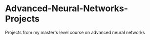 # Advanced-Neural-Networks-Projects
Projects from my master's level course on advanced neural networks
